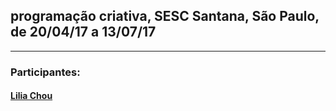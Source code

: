 ## programação criativa, SESC Santana, São Paulo, de 20/04/17 a 13/07/17
<hr>

### Participantes:

#### [Lilia Chou](/cursos/santana/participantes/lilia)

<script src="../footer.js"></script>


